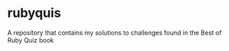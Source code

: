 rubyquis
========

A repository that contains my solutions to challenges found in the Best of Ruby Quiz book
